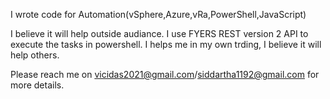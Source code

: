 I wrote code for Automation(vSphere,Azure,vRa,PowerShell,JavaScript)

I believe it will help outside audiance. I use FYERS REST version 2 API to execute the tasks in powershell. I helps me in my own trding, I believe it will help others.

Please reach me on vicidas2021@gmail.com/siddartha1192@gmail.com for more details.
